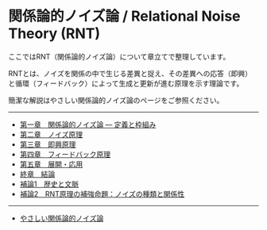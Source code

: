 #  関係論的ノイズ論 / Relational Noise Theory (RNT)

ここではRNT（関係論的ノイズ論）について章立てで整理しています。  
  
RNTとは、ノイズを関係の中で生じる差異と捉え、その差異への応答（即興）と循環（フィードバック）によって生成と更新が進む原理を示す理論です。  
  
簡潔な解説はやさしい関係論的ノイズ論のページをご参照ください。

---

- [第一章　関係論的ノイズ論 ― 定義と枠組み](01-foundations.md)
- [第二章　ノイズ原理](02-noise-principle.md)
- [第三章　即興原理](03-improvisation-principle.md)
- [第四章　フィードバック原理](04-feedback-principle.md)
- [第五章　展開・応用](05-applications.md)
- [終章　結論](99-conclusion.md)
- [補論1　歴史と文脈](context.md)
- [補論2　RNT原理の補強命題：ノイズの種類と関係性](supplement.md)

---
  
- [やさしい関係論的ノイズ論](rnt_ez.md)

